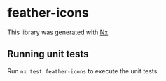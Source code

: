 # feather-icons

This library was generated with [Nx](https://nx.dev).

## Running unit tests

Run `nx test feather-icons` to execute the unit tests.
